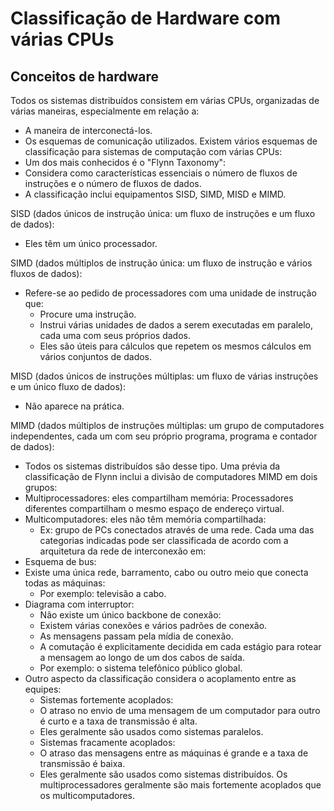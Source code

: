 # Classificação de Hardware com várias CPUs

## Conceitos de hardware

Todos os sistemas distribuídos consistem em várias CPUs, organizadas de várias maneiras, especialmente em relação a:
- A maneira de interconectá-los.
- Os esquemas de comunicação utilizados.
Existem vários esquemas de classificação para sistemas de computação com várias CPUs:
- Um dos mais conhecidos é o "Flynn Taxonomy":
- Considera como características essenciais o número de fluxos de instruções e o número de fluxos de dados.
- A classificação inclui equipamentos SISD, SIMD, MISD e MIMD.

SISD (dados únicos de instrução única: um fluxo de instruções e um fluxo de dados):
- Eles têm um único processador.

SIMD (dados múltiplos de instrução única: um fluxo de instrução e vários fluxos de dados):
- Refere-se ao pedido de processadores com uma unidade de instrução que:
  - Procure uma instrução.
  - Instrui várias unidades de dados a serem executadas em paralelo, cada uma com seus próprios dados.
  - Eles são úteis para cálculos que repetem os mesmos cálculos em vários conjuntos de dados.

MISD (dados únicos de instruções múltiplas: um fluxo de várias instruções e um único fluxo de dados):
- Não aparece na prática.

MIMD (dados múltiplos de instruções múltiplas: um grupo de computadores independentes, cada um com seu próprio programa, programa e contador de dados):
- Todos os sistemas distribuídos são desse tipo.
Uma prévia da classificação de Flynn inclui a divisão de computadores MIMD em dois grupos:
- Multiprocessadores: eles compartilham memória:
Processadores diferentes compartilham o mesmo espaço de endereço virtual.
- Multicomputadores: eles não têm memória compartilhada:
  - Ex: grupo de PCs conectados através de uma rede.
Cada uma das categorias indicadas pode ser classificada de acordo com a arquitetura da rede de interconexão em:
- Esquema de bus:
- Existe uma única rede, barramento, cabo ou outro meio que conecta todas as máquinas:
  - Por exemplo: televisão a cabo.
- Diagrama com interruptor:
  - Não existe um único backbone de conexão:
  - Existem várias conexões e vários padrões de conexão.
  - As mensagens passam pela mídia de conexão.
  - A comutação é explicitamente decidida em cada estágio para rotear a mensagem ao longo de um dos cabos de saída.
  - Por exemplo: o sistema telefônico público global.
- Outro aspecto da classificação considera o acoplamento entre as equipes:
  - Sistemas fortemente acoplados:
  - O atraso no envio de uma mensagem de um computador para outro é curto e a taxa de transmissão é alta.
  - Eles geralmente são usados como sistemas paralelos.
  - Sistemas fracamente acoplados:
  - O atraso das mensagens entre as máquinas é grande e a taxa de transmissão é baixa.
  - Eles geralmente são usados como sistemas distribuídos.
Os multiprocessadores geralmente são mais fortemente acoplados que os multicomputadores.
